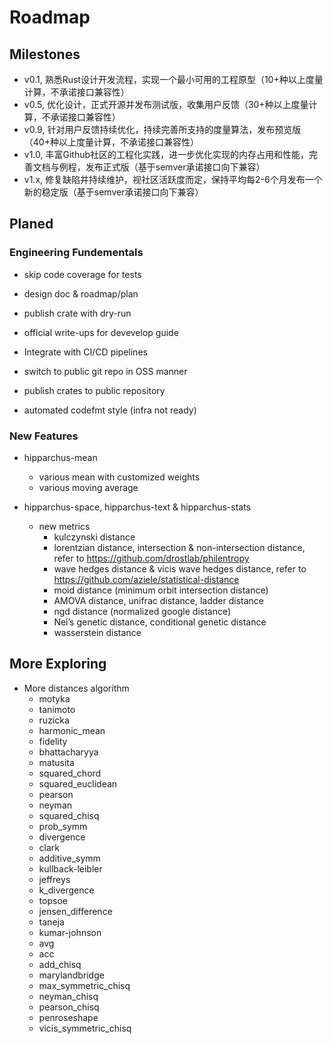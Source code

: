 # Roadmap

## Milestones

- v0.1, 熟悉Rust设计开发流程，实现一个最小可用的工程原型（10+种以上度量计算，不承诺接口兼容性）
- v0.5, 优化设计，正式开源并发布测试版，收集用户反馈（30+种以上度量计算，不承诺接口兼容性）
- v0.9, 针对用户反馈持续优化，持续完善所支持的度量算法，发布预览版（40+种以上度量计算，不承诺接口兼容性）
- v1.0, 丰富Github社区的工程化实践，进一步优化实现的内存占用和性能，完善文档与例程，发布正式版（基于semver承诺接口向下兼容）
- v1.x, 修复缺陷并持续维护，视社区活跃度而定，保持平均每2-6个月发布一个新的稳定版（基于semver承诺接口向下兼容）

## Planed

### Engineering Fundementals

- skip code coverage for tests
- design doc & roadmap/plan
- publish crate with dry-run

- official write-ups for devevelop guide
- Integrate with CI/CD pipelines
- switch to public git repo in OSS manner
- publish crates to public repository
- automated codefmt style (infra not ready)

### New Features

  - hipparchus-mean
    - various mean with customized weights
    - various moving average

  - hipparchus-space, hipparchus-text & hipparchus-stats
    - new metrics
        - kulczynski distance
        - lorentzian distance, intersection & non-intersection distance, refer to https://github.com/drostlab/philentropy
        - wave hedges distance & vicis wave hedges distance, refer to https://github.com/aziele/statistical-distance 
        - moid distance (minimum orbit intersection distance)
        - AMOVA distance, unifrac distance, ladder distance
        - ngd distance (normalized google distance)
        - Nei’s genetic distance, conditional genetic distance
        - wasserstein distance

## More Exploring

- More distances algorithm
  - motyka
  - tanimoto
  - ruzicka
  - harmonic_mean
  - fidelity
  - bhattacharyya
  - matusita
  - squared_chord
  - squared_euclidean
  - pearson
  - neyman
  - squared_chisq
  - prob_symm
  - divergence
  - clark
  - additive_symm
  - kullback-leibler
  - jeffreys
  - k_divergence
  - topsoe
  - jensen_difference
  - taneja
  - kumar-johnson
  - avg
  - acc
  - add_chisq
  - marylandbridge
  - max_symmetric_chisq
  - neyman_chisq
  - pearson_chisq
  - penroseshape
  - vicis_symmetric_chisq
